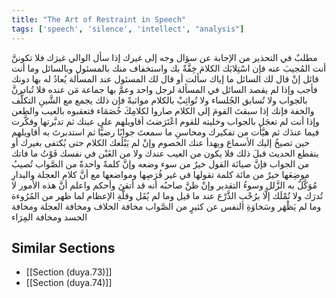 ```yaml
---
title: "The Art of Restraint in Speech"
tags: ['speech', 'silence', 'intellect', "analysis"]
---
```


 مطلبٌ في التحذير من الإجابة عن سؤال وجه إلى غيرك إذا سأل الوالي غيرَك فلا تكوننَّ أنت المُجيبَ عنه فإن اسْتِلابَك الكلامَ خِفَّةٌ بك واستخفاف منك بالمسئول وبالسائل  وما أنت قائل إنْ قال لك السائل ما إياك سألت أو قال لك المسئول عند المسألة يُعادُ له بها دونك فأجب  وإذا لم يقصد السائل في المسألة لرجل واحد وعمَّ بها جماعة مَن عنده فلا تُبادرنَّ بالجواب ولا تُسابق الجُلساء ولا تُواثِبْ بالكلام مواثبةً فإن ذلك يجمع مع الشَّينِ التكلُّف والخفة  فإنك إذا سبقتَ القومَ إلى الكلام صاروا لكلامِكَ خُصَمَاء فتعقبوه بالعيب والطعن وإذا أنت لم تعجَل بالجواب وخليته للقوم اعْتَرَضتَ أقاويلهم على عينك ثم تدبَّرتها وفكَّرت فيما عندَك ثم هيَّأت من تفكيرك ومحاسنِ ما سمعتَ جوابًا رضيًّا ثم استدبرتَ به أقاويلهم حين تصيخُ إليك الأسماع ويهدأ عنك الخصوم  وإنْ لم يَبْلُغك الكلام حتى يُكتفى بغيرك أو ينقطع الحديث قبلَ ذلك فلا يكون من العيب عندك ولا من الغَبْن في نفسك فَوْتُ ما فاتك من الجواب  فإنَّ صيانَة القول خيرٌ من سوء وضعه وإنَّ كلمةً واحدةً من الصَّواب تُصيبُ موضِعَها خيرٌ من مائة كلمة تقولها في غير فُرَصِها ومواضعها مع أنَّ كلام العجلة والبدارِ مُوَكَّلٌ به الزَّلل وسوءُ التقدير وإنْ ظنَّ صاحبُه أنه قد أتقنَ وأحكم  واعلم أنَّ هذه الأُمور لا تُدرَك ولا تُمْلَك إلَّا برُحْبِ الذَّرْع عند ما قيل وما لم يُقَل وقلَّةِ الإعظام لما ظهر من المُرُوءة وما لم يَظْهَر وسَخاوَةِ النفس عن كثيرٍ من الصَّواب مخافة الخلاف ومخافة العجلة ومخافة الحسد ومخافة المِرَاء

## Similar Sections
- [[Section (duya.73)]]
 - [[Section (duya.74)]]
